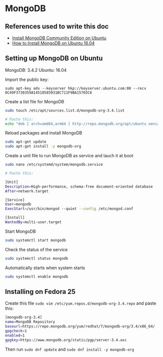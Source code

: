 # MongoDB

## References used to write this doc
- [Install MongoDB Community Edition on Ubuntu](https://docs.mongodb.com/manual/tutorial/install-mongodb-on-ubuntu/<Paste>)
- [How to Install MongoDB on Ubuntu 16.04](https://www.digitalocean.com/community/tutorials/how-to-install-mongodb-on-ubuntu-16-04)

## Setting up MongoDB on Ubuntu

MongoDB: 3.4.2
Ubuntu: 16.04

Import the public key:

```
sudo apt-key adv --keyserver hkp://keyserver.ubuntu.com:80 --recv 0C49F3730359A14518585931BC711F9BA15703C6
```

Create a list file for MongoDB

```sh
sudo touch /etc/apt/sources.list.d/mongodb-org-3.4.list

# Paste this:
echo "deb [ arch=amd64,arm64 ] http://repo.mongodb.org/apt/ubuntu xenial/mongodb-org/3.4 multiverse" | sudo tee /etc/apt/sources.list.d/mongodb-org-3.4.list
```

Reload packages and install MongoDB

```sh
sudo apt-get update
sudo apt-get install -y mongodb-org
```

Create a unit file to run MongoDB as service and lauch it at boot

```sh
sudo nano /etc/systemd/system/mongodb.service

# Paste this:

[Unit]
Description=High-performance, schema-free document-oriented database
After=network.target

[Service]
User=mongodb
ExecStart=/usr/bin/mongod --quiet --config /etc/mongod.conf

[Install]
WantedBy=multi-user.target
```

Start MongoDB

```sh
sudo systemctl start mongodb
```

Check the status of the service

```sh
sudo systemctl status mongodb
```

Automatically starts when system starts

```sh
sudo systemctl enable mongodb
```

## Installing on Fedora 25

Create this file `sudo vim /etc/yum.repos.d/mongodb-org-3.4.repo` and paste this:

```sh
[mongodb-org-3.4]
name=MongoDB Repository
baseurl=https://repo.mongodb.org/yum/redhat/7/mongodb-org/3.4/x86_64/
gpgcheck=1
enabled=1
gpgkey=https://www.mongodb.org/static/pgp/server-3.4.asc
```

Then run `sudo dnf update` and `sudo dnf install -y mongodb-org`

